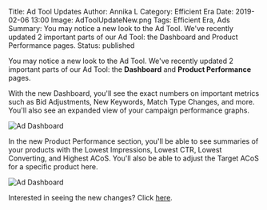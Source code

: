 Title: Ad Tool Updates
Author: Annika L
Category: Efficient Era
Date: 2019-02-06 13:00
Image: AdToolUpdateNew.png
Tags: Efficient Era, Ads
Summary: You may notice a new look to the Ad Tool. We've recently updated 2 important parts of our Ad Tool: the Dashboard and Product Performance pages.
Status: published

You may notice a new look to the Ad Tool. We've recently updated 2 important parts of our Ad Tool: the **Dashboard** and **Product Performance** pages.

With the new Dashboard, you'll see the exact numbers on important metrics such as Bid Adjustments, New Keywords, Match Type Changes, and more.  You'll also see an expanded view of your campaign performance graphs. 

![Ad Dashboard](/images/blog/2019/02/AdDashboard.png) 

In the new Product Performance section, you'll be able to see summaries of your products with the Lowest Impressions, Lowest CTR, Lowest Converting, and Highest ACoS. You'll also be able to adjust the Target ACoS for a specific product here. 

![Ad Dashboard](/images/blog/2019/02/AdToolProductPerformance.png) 

Interested in seeing the new changes? Click [here](https://app.efficientera.com/ads/dashboard). 